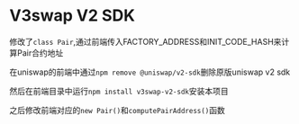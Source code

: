 # V3swap V2 SDK

修改了`class Pair`,通过前端传入FACTORY_ADDRESS和INIT_CODE_HASH来计算Pair合约地址

在uniswap的前端中通过`npm remove @uniswap/v2-sdk`删除原版uniswap v2 sdk

然后在前端目录中运行`npm install v3swap-v2-sdk`安装本项目

之后修改前端对应的`new Pair()`和`computePairAddress()`函数